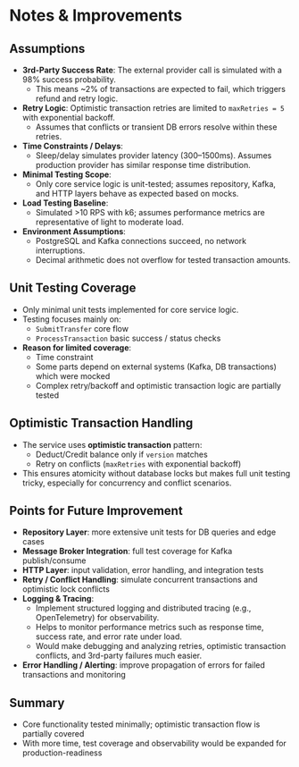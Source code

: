 # Notes & Improvements

## Assumptions
- **3rd-Party Success Rate**: The external provider call is simulated with a 98% success probability.  
  - This means ~2% of transactions are expected to fail, which triggers refund and retry logic.  
- **Retry Logic**: Optimistic transaction retries are limited to `maxRetries = 5` with exponential backoff.  
  - Assumes that conflicts or transient DB errors resolve within these retries.  
- **Time Constraints / Delays**:  
  - Sleep/delay simulates provider latency (300–1500ms). Assumes production provider has similar response time distribution.  
- **Minimal Testing Scope**:  
  - Only core service logic is unit-tested; assumes repository, Kafka, and HTTP layers behave as expected based on mocks.  
- **Load Testing Baseline**:  
  - Simulated >10 RPS with k6; assumes performance metrics are representative of light to moderate load.  
- **Environment Assumptions**:  
  - PostgreSQL and Kafka connections succeed, no network interruptions.  
  - Decimal arithmetic does not overflow for tested transaction amounts.

## Unit Testing Coverage
- Only minimal unit tests implemented for core service logic.
- Testing focuses mainly on:
  - `SubmitTransfer` core flow
  - `ProcessTransaction` basic success / status checks
- **Reason for limited coverage**:
  - Time constraint
  - Some parts depend on external systems (Kafka, DB transactions) which were mocked
  - Complex retry/backoff and optimistic transaction logic are partially tested

## Optimistic Transaction Handling
- The service uses **optimistic transaction** pattern:
  - Deduct/Credit balance only if `version` matches
  - Retry on conflicts (`maxRetries` with exponential backoff)
- This ensures atomicity without database locks but makes full unit testing tricky, especially for concurrency and conflict scenarios.

## Points for Future Improvement
- **Repository Layer**: more extensive unit tests for DB queries and edge cases
- **Message Broker Integration**: full test coverage for Kafka publish/consume
- **HTTP Layer**: input validation, error handling, and integration tests
- **Retry / Conflict Handling**: simulate concurrent transactions and optimistic lock conflicts
- **Logging & Tracing**: 
  - Implement structured logging and distributed tracing (e.g., OpenTelemetry) for observability.
  - Helps to monitor performance metrics such as response time, success rate, and error rate under load.
  - Would make debugging and analyzing retries, optimistic transaction conflicts, and 3rd-party failures much easier.
- **Error Handling / Alerting**: improve propagation of errors for failed transactions and monitoring

## Summary
- Core functionality tested minimally; optimistic transaction flow is partially covered
- With more time, test coverage and observability would be expanded for production-readiness
